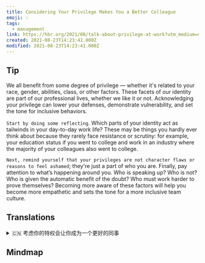 ```yaml
---
title: Considering Your Privilege Makes You a Better Colleague
emoji: 💡
tags:
  - management
link: https://hbr.org/2021/08/talk-about-privilege-at-work?utm_medium=email&utm_source=newsletter_daily&utm_campaign=mtod_notactsubs
created: 2021-08-23T14:23:41.000Z
modified: 2021-08-23T14:23:41.000Z
---
```


## Tip

We all benefit from some degree of privilege — whether it's related to your race, gender, abilities, class, or other factors. These facets of our identity are part of our professional lives, whether we like it or not. Acknowledging your privilege can lower your defenses, demonstrate vulnerability, and set the tone for inclusive behaviors.

`Start by doing some reflecting`. Which parts of your identity act as tailwinds in your day-to-day work life? These may be things you hardly ever think about because they rarely face resistance or scrutiny: for example, your education status if you went to college and work in an industry where the majority of your colleagues also went to college.

`Next, remind yourself that your privileges are not character flaws or reasons to feel ashamed`; they're just a part of who you are. Finally, pay attention to what’s happening around you. Who is speaking up? Who is not? Who is given the automatic benefit of the doubt? Who must work harder to prove themselves? Becoming more aware of these factors will help you become more empathetic and sets the tone for a more inclusive team culture.

## Translations

<details>

   <summary>🇨🇳 考虑你的特权会让你成为一个更好的同事 </summary>

无论你的种族、性别、能力、阶级还是其他因素，我们都会从某种程度的特权中受益。不管我们喜欢与否，这些方面的身份，是我们的职业生活的一部分。无论我们喜欢与否。承认你的特权可以降低你的防御能力，显示出脆弱性，并为包容行为定下基调。

从做一些反思开始。在你的日常工作生活中，你的身份的哪些部分起到了顺风的作用？这些可能是你很少想到的事情，因为它们很少面临阻力或审查：例如，如果你上了大学，在一个行业工作，你的教育状况，你的大多数同事也上了大学。

其次，提醒自己，你的特权并不是你性格上的缺陷或感到羞耻的理由，它们只是你的一部分。最后，注意你周围发生的事情。谁在大声说话？ 谁不是？谁会自然而然地被怀疑？谁必须更加努力来证明自己？更多地意识到这些因素将帮助你变得更有同情心，并为更具包容性的团队文化定下基调。

</details>

## Mindmap
